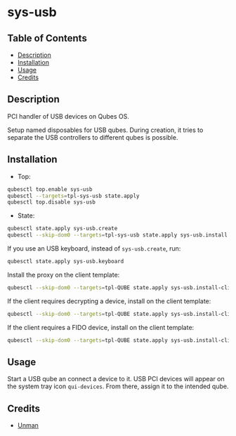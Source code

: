 # sys-usb

## Table of Contents

* [Description](#description)
* [Installation](#installation)
* [Usage](#usage)
* [Credits](#credits)

## Description

PCI handler of USB devices on Qubes OS.

Setup named disposables for USB qubes. During creation, it tries to separate
the USB controllers to different qubes is possible.

## Installation

- Top:
```sh
qubesctl top.enable sys-usb
qubesctl --targets=tpl-sys-usb state.apply
qubesctl top.disable sys-usb
```

- State:
```sh
qubesctl state.apply sys-usb.create
qubesctl --skip-dom0 --targets=tpl-sys-usb state.apply sys-usb.install
```

If you use an USB keyboard, instead of `sys-usb.create`, run:
```sh
qubesctl state.apply sys-usb.keyboard
```

Install the proxy on the client template:
```sh
qubesctl --skip-dom0 --targets=tpl-QUBE state.apply sys-usb.install-client-proxy
```
If the client requires decrypting a device, install on the client template:
```sh
qubesctl --skip-dom0 --targets=tpl-QUBE state.apply sys-usb.install-client-cryptsetup
```
If the client requires a FIDO device, install on the client template:
```sh
qubesctl --skip-dom0 --targets=tpl-QUBE state.apply sys-usb.install-client-fido
```

## Usage

Start a USB qube an connect a device to it.  USB PCI devices will appear on
the system tray icon `qui-devices`. From there, assign it to the intended
qube.

## Credits

- [Unman](https://github.com/unman/shaker/blob/main/sys-usb)
